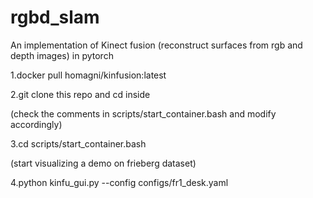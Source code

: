 # rgbd_slam
An implementation of Kinect fusion (reconstruct surfaces from rgb and depth images) in pytorch

1.docker pull homagni/kinfusion:latest

2.git clone this repo and cd inside

(check the comments in scripts/start_container.bash and modify accordingly)

3.cd scripts/start_container.bash

(start visualizing a demo on frieberg dataset)

4.python kinfu_gui.py --config configs/fr1_desk.yaml
